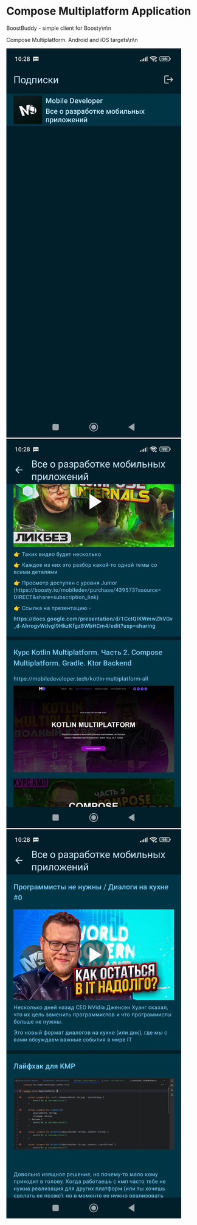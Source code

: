 # Compose Multiplatform Application

BoostBuddy - simple client for Boosty\n\n

Compose Multiplatform. Android and iOS targets\n\n

![1f8bceb4-b697-42b1-93c5-1c53fd6475b1.jpeg](images%2F1f8bceb4-b697-42b1-93c5-1c53fd6475b1.jpeg)
![f6c1c2e4-481e-49d1-b4cc-ecb5e8e6725f.jpeg](images%2Ff6c1c2e4-481e-49d1-b4cc-ecb5e8e6725f.jpeg)
![1158375f-fe37-4299-9572-6c4425853c9d.jpeg](images%2F1158375f-fe37-4299-9572-6c4425853c9d.jpeg)

